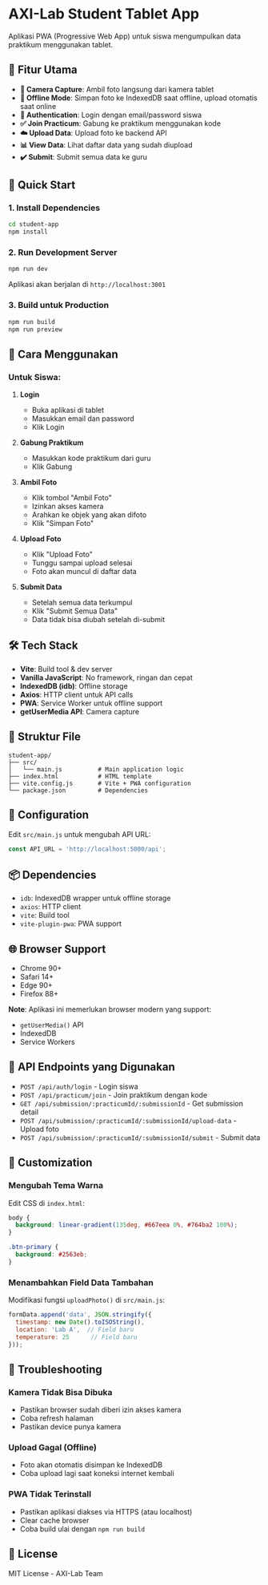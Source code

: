 # AXI-Lab Student Tablet App

Aplikasi PWA (Progressive Web App) untuk siswa mengumpulkan data praktikum menggunakan tablet.

## 🎯 Fitur Utama

- **📸 Camera Capture**: Ambil foto langsung dari kamera tablet
- **📴 Offline Mode**: Simpan foto ke IndexedDB saat offline, upload otomatis saat online
- **🔐 Authentication**: Login dengan email/password siswa
- **✅ Join Practicum**: Gabung ke praktikum menggunakan kode
- **☁️ Upload Data**: Upload foto ke backend API
- **📊 View Data**: Lihat daftar data yang sudah diupload
- **✔️ Submit**: Submit semua data ke guru

## 🚀 Quick Start

### 1. Install Dependencies

```bash
cd student-app
npm install
```

### 2. Run Development Server

```bash
npm run dev
```

Aplikasi akan berjalan di `http://localhost:3001`

### 3. Build untuk Production

```bash
npm run build
npm run preview
```

## 📱 Cara Menggunakan

### Untuk Siswa:

1. **Login**
   - Buka aplikasi di tablet
   - Masukkan email dan password
   - Klik Login

2. **Gabung Praktikum**
   - Masukkan kode praktikum dari guru
   - Klik Gabung

3. **Ambil Foto**
   - Klik tombol "Ambil Foto"
   - Izinkan akses kamera
   - Arahkan ke objek yang akan difoto
   - Klik "Simpan Foto"

4. **Upload Foto**
   - Klik "Upload Foto"
   - Tunggu sampai upload selesai
   - Foto akan muncul di daftar data

5. **Submit Data**
   - Setelah semua data terkumpul
   - Klik "Submit Semua Data"
   - Data tidak bisa diubah setelah di-submit

## 🛠 Tech Stack

- **Vite**: Build tool & dev server
- **Vanilla JavaScript**: No framework, ringan dan cepat
- **IndexedDB (idb)**: Offline storage
- **Axios**: HTTP client untuk API calls
- **PWA**: Service Worker untuk offline support
- **getUserMedia API**: Camera capture

## 📂 Struktur File

```
student-app/
├── src/
│   └── main.js          # Main application logic
├── index.html           # HTML template
├── vite.config.js       # Vite + PWA configuration
└── package.json         # Dependencies
```

## 🔧 Configuration

Edit `src/main.js` untuk mengubah API URL:

```javascript
const API_URL = 'http://localhost:5000/api';
```

## 📦 Dependencies

- `idb`: IndexedDB wrapper untuk offline storage
- `axios`: HTTP client
- `vite`: Build tool
- `vite-plugin-pwa`: PWA support

## 🌐 Browser Support

- Chrome 90+
- Safari 14+
- Edge 90+
- Firefox 88+

**Note**: Aplikasi ini memerlukan browser modern yang support:
- `getUserMedia()` API
- IndexedDB
- Service Workers

## 📝 API Endpoints yang Digunakan

- `POST /api/auth/login` - Login siswa
- `POST /api/practicum/join` - Join praktikum dengan kode
- `GET /api/submission/:practicumId/:submissionId` - Get submission detail
- `POST /api/submission/:practicumId/:submissionId/upload-data` - Upload foto
- `POST /api/submission/:practicumId/:submissionId/submit` - Submit data

## 🎨 Customization

### Mengubah Tema Warna

Edit CSS di `index.html`:

```css
body {
  background: linear-gradient(135deg, #667eea 0%, #764ba2 100%);
}

.btn-primary {
  background: #2563eb;
}
```

### Menambahkan Field Data Tambahan

Modifikasi fungsi `uploadPhoto()` di `src/main.js`:

```javascript
formData.append('data', JSON.stringify({
  timestamp: new Date().toISOString(),
  location: 'Lab A',  // Field baru
  temperature: 25      // Field baru
}));
```

## 🐛 Troubleshooting

### Kamera Tidak Bisa Dibuka

- Pastikan browser sudah diberi izin akses kamera
- Coba refresh halaman
- Pastikan device punya kamera

### Upload Gagal (Offline)

- Foto akan otomatis disimpan ke IndexedDB
- Coba upload lagi saat koneksi internet kembali

### PWA Tidak Terinstall

- Pastikan aplikasi diakses via HTTPS (atau localhost)
- Clear cache browser
- Coba build ulai dengan `npm run build`

## 📄 License

MIT License - AXI-Lab Team
